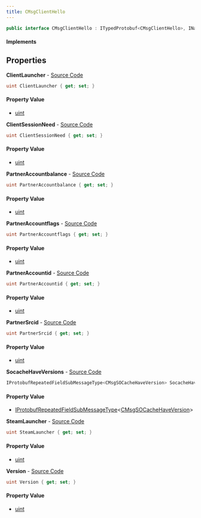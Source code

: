 ```yaml
---
title: CMsgClientHello
---
```


```csharp
public interface CMsgClientHello : ITypedProtobuf<CMsgClientHello>, INativeHandle
```

#### Implements

## Properties

**ClientLauncher** - [Source Code](https://github.com/swiftly-solution/swiftlys2/blob/master/managed/src/SwiftlyS2.Generated/Protobufs/Interfaces/CMsgClientHello.cs#L22)

```csharp
uint ClientLauncher { get; set; }
```

#### Property Value

- [uint](https://learn.microsoft.com/dotnet/api/system.uint32)

**ClientSessionNeed** - [Source Code](https://github.com/swiftly-solution/swiftlys2/blob/master/managed/src/SwiftlyS2.Generated/Protobufs/Interfaces/CMsgClientHello.cs#L19)

```csharp
uint ClientSessionNeed { get; set; }
```

#### Property Value

- [uint](https://learn.microsoft.com/dotnet/api/system.uint32)

**PartnerAccountbalance** - [Source Code](https://github.com/swiftly-solution/swiftlys2/blob/master/managed/src/SwiftlyS2.Generated/Protobufs/Interfaces/CMsgClientHello.cs#L34)

```csharp
uint PartnerAccountbalance { get; set; }
```

#### Property Value

- [uint](https://learn.microsoft.com/dotnet/api/system.uint32)

**PartnerAccountflags** - [Source Code](https://github.com/swiftly-solution/swiftlys2/blob/master/managed/src/SwiftlyS2.Generated/Protobufs/Interfaces/CMsgClientHello.cs#L31)

```csharp
uint PartnerAccountflags { get; set; }
```

#### Property Value

- [uint](https://learn.microsoft.com/dotnet/api/system.uint32)

**PartnerAccountid** - [Source Code](https://github.com/swiftly-solution/swiftlys2/blob/master/managed/src/SwiftlyS2.Generated/Protobufs/Interfaces/CMsgClientHello.cs#L28)

```csharp
uint PartnerAccountid { get; set; }
```

#### Property Value

- [uint](https://learn.microsoft.com/dotnet/api/system.uint32)

**PartnerSrcid** - [Source Code](https://github.com/swiftly-solution/swiftlys2/blob/master/managed/src/SwiftlyS2.Generated/Protobufs/Interfaces/CMsgClientHello.cs#L25)

```csharp
uint PartnerSrcid { get; set; }
```

#### Property Value

- [uint](https://learn.microsoft.com/dotnet/api/system.uint32)

**SocacheHaveVersions** - [Source Code](https://github.com/swiftly-solution/swiftlys2/blob/master/managed/src/SwiftlyS2.Generated/Protobufs/Interfaces/CMsgClientHello.cs#L16)

```csharp
IProtobufRepeatedFieldSubMessageType<CMsgSOCacheHaveVersion> SocacheHaveVersions { get; }
```

#### Property Value

- [IProtobufRepeatedFieldSubMessageType](/docs/api/shared/netmessages/iprotobufrepeatedfieldsubmessagetype-1)<[CMsgSOCacheHaveVersion](/docs/api/shared/protobufdefinitions/cmsgsocachehaveversion)>

**SteamLauncher** - [Source Code](https://github.com/swiftly-solution/swiftlys2/blob/master/managed/src/SwiftlyS2.Generated/Protobufs/Interfaces/CMsgClientHello.cs#L37)

```csharp
uint SteamLauncher { get; set; }
```

#### Property Value

- [uint](https://learn.microsoft.com/dotnet/api/system.uint32)

**Version** - [Source Code](https://github.com/swiftly-solution/swiftlys2/blob/master/managed/src/SwiftlyS2.Generated/Protobufs/Interfaces/CMsgClientHello.cs#L13)

```csharp
uint Version { get; set; }
```

#### Property Value

- [uint](https://learn.microsoft.com/dotnet/api/system.uint32)

